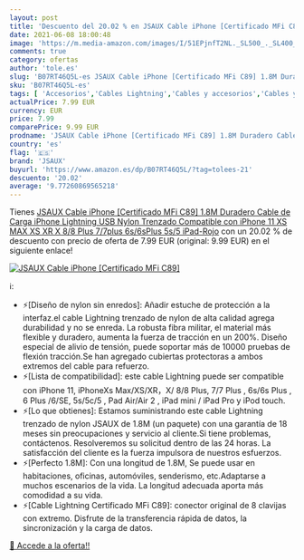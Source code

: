 ```yaml
---
layout: post
title: 'Descuento del 20.02 % en JSAUX Cable iPhone [Certificado MFi C89]'
date: 2021-06-08 18:00:48
image: 'https://m.media-amazon.com/images/I/51EPjnfT2NL._SL500_._SL400_.jpg'
comments: true
category: ofertas
author: 'tole.es'
slug: 'B07RT46Q5L-es JSAUX Cable iPhone [Certificado MFi C89] 1.8M Duradero...'
sku: 'B07RT46Q5L-es'
tags: [ 'Accesorios','Cables Lightning','Cables y accesorios','Cables y conectores','Informática','iphone','jsaux', ]
actualPrice: 7.99 EUR
currency: EUR
price: 7.99
comparePrice: 9.99 EUR
prodname: 'JSAUX Cable iPhone [Certificado MFi C89] 1.8M Duradero Cable de Carga iPhone Lightning USB Nylon Trenzado Compatible con iPhone 11  XS MAX XS XR X 8/8 Plus 7/7plus 6s/6sPlus  5s/5  iPad-Rojo'
country: 'es'
flag: '🇪🇸'
brand: 'JSAUX'
buyurl: 'https://www.amazon.es/dp/B07RT46Q5L/?tag=tolees-21'
descuento: '20.02'
average: '9.77260869565218'
---
```


Tienes [JSAUX Cable iPhone [Certificado MFi C89] 1.8M Duradero Cable de Carga iPhone Lightning USB Nylon Trenzado Compatible con iPhone 11  XS MAX XS XR X 8/8 Plus 7/7plus 6s/6sPlus  5s/5  iPad-Rojo](https://www.amazon.es/dp/B07RT46Q5L/?tag=tolees-21) con un 20.02 % de descuento con precio de oferta de 7.99 EUR (original: 9.99 EUR) en el siguiente enlace!

[![JSAUX Cable iPhone [Certificado MFi C89]](https://m.media-amazon.com/images/I/51EPjnfT2NL._SL500_._SL400_.jpg)](https://www.amazon.es/dp/B07RT46Q5L/?tag=tolees-21)

ℹ️:

- ⚡[Diseño de nylon sin enredos]: Añadir estuche de protección a la interfaz.el cable Lightning trenzado de nylon de alta calidad agrega durabilidad y no se enreda. La robusta fibra militar, el material más flexible y duradero, aumenta la fuerza de tracción en un 200%. Diseño especial de alivio de tensión, puede soportar más de 10000 pruebas de flexión tracción.Se han agregado cubiertas protectoras a ambos extremos del cable para refuerzo.
- ⚡[Lista de compatibilidad]: este cable Lightning puede ser compatible con iPhone 11, iPhoneXs Max/XS/XR，X/ 8/8 Plus, 7/7 Plus , 6s/6s Plus , 6 Plus /6/SE, 5s/5c/5 , Pad Air/Air 2 , iPad mini / iPad Pro y iPod touch.
- ⚡[Lo que obtienes]: Estamos suministrando este cable Lightning trenzado de nylon JSAUX de 1.8M (un paquete) con una garantía de 18 meses sin preocupaciones y servicio al cliente.Si tiene problemas, contáctenos. Resolveremos su solicitud dentro de las 24 horas. La satisfacción del cliente es la fuerza impulsora de nuestros esfuerzos.
- ⚡[Perfecto 1.8M]: Con una longitud de 1.8M, Se puede usar en habitaciones, oficinas, automóviles, senderismo, etc.Adaptarse a muchos escenarios de la vida. La longitud adecuada aporta más comodidad a su vida.
- ⚡[Cable Lightning Certificado MFi C89]: conector original de 8 clavijas con extremo. Disfrute de la transferencia rápida de datos, la sincronización y la carga de datos.

[🛒 Accede a la oferta!!](https://www.amazon.es/dp/B07RT46Q5L/?tag=tolees-21)
